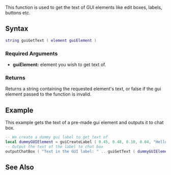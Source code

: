 This function is used to get the text of GUI elements like edit boxes, labels, buttons etc.

Syntax
------

``` lua
string guiGetText ( element guiElement )
```

### Required Arguments

-   **guiElement:** element you wish to get text of.

### Returns

Returns a string containing the requested element's text, or false if the gui element passed to the function is invalid.

Example
-------

This example gets the text of a pre-made gui element and outputs it to chat box.

``` lua
-- We create a dummy gui label to get text of
local dummyGUIElement = guiCreateLabel ( 0.45, 0.48, 0.10, 0.04, "Hello world", true )
-- Output the text of the label to chat box
outputChatBox ( "Text in the GUI label: " .. guiGetText ( dummyGUIElement ) )
```

See Also
--------

